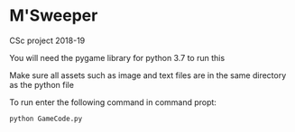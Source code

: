 # M'Sweeper
CSc project 2018-19

You will need the pygame library for python 3.7 to run this

Make sure all assets such as image and text files are in the same directory as the python file

To run enter the following command in command propt:

```
python GameCode.py
```
